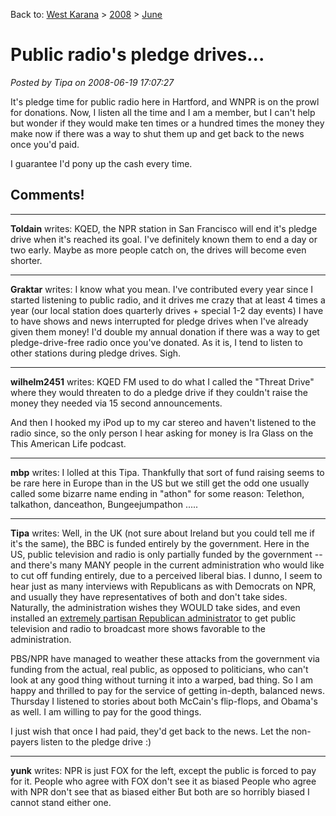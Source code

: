 Back to: [West Karana](/posts/westkarana.md) > [2008](/posts/2008/westkarana.md) > [June](./westkarana.md)
# Public radio's pledge drives...

*Posted by Tipa on 2008-06-19 17:07:27*

It's pledge time for public radio here in Hartford, and WNPR is on the prowl for donations. Now, I listen all the time and I am a member, but I can't help but wonder if they would make ten times or a hundred times the money they make now if there was a way to shut them up and get back to the news once you'd paid.

I guarantee I'd pony up the cash every time.

## Comments!

---

**Toldain** writes: KQED, the NPR station in San Francisco will end it's pledge drive when it's reached its goal. I've definitely known them to end a day or two early. Maybe as more people catch on, the drives will become even shorter.

---

**Graktar** writes: I know what you mean. I've contributed every year since I started listening to public radio, and it drives me crazy that at least 4 times a year (our local station does quarterly drives + special 1-2 day events) I have to have shows and news interrupted for pledge drives when I've already given them money! I'd double my annual donation if there was a way to get pledge-drive-free radio once you've donated. As it is, I tend to listen to other stations during pledge drives. Sigh.

---

**wilhelm2451** writes: KQED FM used to do what I called the "Threat Drive" where they would threaten to do a pledge drive if they couldn't raise the money they needed via 15 second announcements.

And then I hooked my iPod up to my car stereo and haven't listened to the radio since, so the only person I hear asking for money is Ira Glass on the This American Life podcast.

---

**mbp** writes: I lolled at this Tipa. Thankfully that sort of fund raising seems to be rare here in Europe than in the US but we still get the odd one usually called some bizarre name ending in "athon" for some reason: Telethon, talkathon, danceathon, Bungeejumpathon .....

---

**Tipa** writes: Well, in the UK (not sure about Ireland but you could tell me if it's the same), the BBC is funded entirely by the government. Here in the US, public television and radio is only partially funded by the government -- and there's many MANY people in the current administration who would like to cut off funding entirely, due to a perceived liberal bias. I dunno, I seem to hear just as many interviews with Republicans as with Democrats on NPR, and usually they have representatives of both and don't take sides. Naturally, the administration wishes they WOULD take sides, and even installed an [extremely partisan Republican administrator](http://www.commondreams.org/headlines05/0502-01.htm) to get public television and radio to broadcast more shows favorable to the administration.

PBS/NPR have managed to weather these attacks from the government via funding from the actual, real public, as opposed to politicians, who can't look at any good thing without turning it into a warped, bad thing. So I am happy and thrilled to pay for the service of getting in-depth, balanced news. Thursday I listened to stories about both McCain's flip-flops, and Obama's as well. I am willing to pay for the good things.

I just wish that once I had paid, they'd get back to the news. Let the non-payers listen to the pledge drive :)

---

**yunk** writes: NPR is just FOX for the left, except the public is forced to pay for it.
People who agree with FOX don't see it as biased
People who agree with NPR don't see that as biased either
But both are so horribly biased I cannot stand either one.

